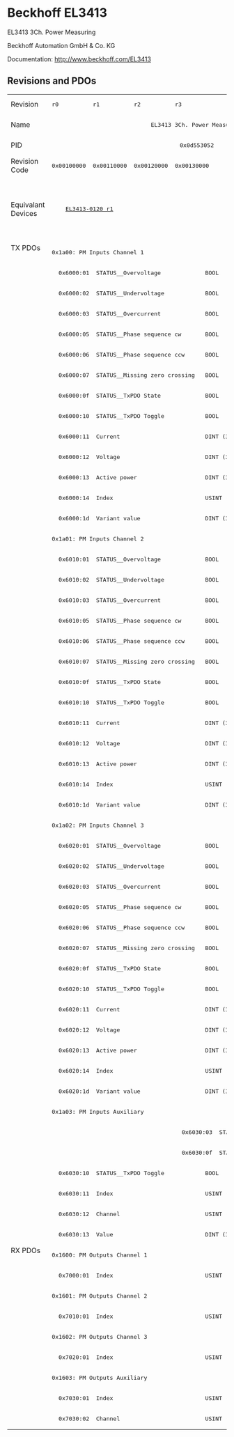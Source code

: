 # Beckhoff EL3413

EL3413 3Ch. Power Measuring

Beckhoff Automation GmbH & Co. KG

Documentation: <a href="http://www.beckhoff.com/EL3413">http://www.beckhoff.com/EL3413</a>

## Revisions and PDOs
<table>
<tr >
<td class="first">Revision</td>
<td ><pre>r0</pre></td>
<td ><pre>r1</pre></td>
<td ><pre>r2</pre></td>
<td ><pre>r3</pre></td>
<td ><pre>r4</pre></td>
</tr>
<tr >
<td class="first">Name</td>
<td  colspan=5 align="center"><pre>EL3413 3Ch. Power Measuring</pre></td>
</tr>
<tr >
<td class="first">PID</td>
<td  colspan=5 align="center"><pre>0x0d553052</pre></td>
</tr>
<tr >
<td class="first">Revision Code</td>
<td ><pre>0x00100000</pre></td>
<td ><pre>0x00110000</pre></td>
<td ><pre>0x00120000</pre></td>
<td ><pre>0x00130000</pre></td>
<td ><pre>0x00140000</pre></td>
</tr>
<tr >
<td class="first">Equivalant Devices</td>
<td  colspan=2 align="center"><pre><a href="EL3413-0120">EL3413-0120 r1</a></pre></td>
<td ></td>
<td  colspan=2 align="center"><pre><a href="EL3413-0001">EL3413-0001 r0</a><br/><a href="EL3413-0001">EL3413-0001 r1</a><br/><a href="EL3413-0001">EL3413-0001 r2</a><br/><a href="EL3413-0120">EL3413-0120 r2</a><br/><a href="EL3413-0120">EL3413-0120 r3</a><br/><a href="EL3433">EL3433 r0</a><br/><a href="EL3433">EL3433 r1</a><br/><a href="EL3433">EL3433 r2</a></pre></td>
</tr>
<tr class="txpdo pdosection">
<td class="first" rowspan=49 valign=top>TX PDOs</td>
<td colspan=5 align="left"><pre>0x1a00: PM Inputs Channel 1</pre></td>
<td></td>
</tr>
<tr class="txpdo">
<td  colspan=5 align="left"><pre>  0x6000:01  STATUS__Overvoltage             BOOL</pre></td>
</tr>
<tr class="txpdo">
<td  colspan=5 align="left"><pre>  0x6000:02  STATUS__Undervoltage            BOOL</pre></td>
</tr>
<tr class="txpdo">
<td  colspan=5 align="left"><pre>  0x6000:03  STATUS__Overcurrent             BOOL</pre></td>
</tr>
<tr class="txpdo">
<td  colspan=5 align="left"><pre>  0x6000:05  STATUS__Phase sequence cw       BOOL</pre></td>
</tr>
<tr class="txpdo">
<td  colspan=5 align="left"><pre>  0x6000:06  STATUS__Phase sequence ccw      BOOL</pre></td>
</tr>
<tr class="txpdo">
<td  colspan=5 align="left"><pre>  0x6000:07  STATUS__Missing zero crossing   BOOL</pre></td>
</tr>
<tr class="txpdo">
<td  colspan=5 align="left"><pre>  0x6000:0f  STATUS__TxPDO State             BOOL</pre></td>
</tr>
<tr class="txpdo">
<td  colspan=5 align="left"><pre>  0x6000:10  STATUS__TxPDO Toggle            BOOL</pre></td>
</tr>
<tr class="txpdo">
<td  colspan=5 align="left"><pre>  0x6000:11  Current                         DINT (32 bits)</pre></td>
</tr>
<tr class="txpdo">
<td  colspan=5 align="left"><pre>  0x6000:12  Voltage                         DINT (32 bits)</pre></td>
</tr>
<tr class="txpdo">
<td  colspan=5 align="left"><pre>  0x6000:13  Active power                    DINT (32 bits)</pre></td>
</tr>
<tr class="txpdo">
<td  colspan=5 align="left"><pre>  0x6000:14  Index                           USINT (8 bits)</pre></td>
</tr>
<tr class="txpdo">
<td  colspan=5 align="left"><pre>  0x6000:1d  Variant value                   DINT (32 bits)</pre></td>
</tr>
<tr class="txpdo pdosection">
<td  colspan=5 align="left"><pre>0x1a01: PM Inputs Channel 2</pre></td>
</tr>
<tr class="txpdo">
<td  colspan=5 align="left"><pre>  0x6010:01  STATUS__Overvoltage             BOOL</pre></td>
</tr>
<tr class="txpdo">
<td  colspan=5 align="left"><pre>  0x6010:02  STATUS__Undervoltage            BOOL</pre></td>
</tr>
<tr class="txpdo">
<td  colspan=5 align="left"><pre>  0x6010:03  STATUS__Overcurrent             BOOL</pre></td>
</tr>
<tr class="txpdo">
<td  colspan=5 align="left"><pre>  0x6010:05  STATUS__Phase sequence cw       BOOL</pre></td>
</tr>
<tr class="txpdo">
<td  colspan=5 align="left"><pre>  0x6010:06  STATUS__Phase sequence ccw      BOOL</pre></td>
</tr>
<tr class="txpdo">
<td  colspan=5 align="left"><pre>  0x6010:07  STATUS__Missing zero crossing   BOOL</pre></td>
</tr>
<tr class="txpdo">
<td  colspan=5 align="left"><pre>  0x6010:0f  STATUS__TxPDO State             BOOL</pre></td>
</tr>
<tr class="txpdo">
<td  colspan=5 align="left"><pre>  0x6010:10  STATUS__TxPDO Toggle            BOOL</pre></td>
</tr>
<tr class="txpdo">
<td  colspan=5 align="left"><pre>  0x6010:11  Current                         DINT (32 bits)</pre></td>
</tr>
<tr class="txpdo">
<td  colspan=5 align="left"><pre>  0x6010:12  Voltage                         DINT (32 bits)</pre></td>
</tr>
<tr class="txpdo">
<td  colspan=5 align="left"><pre>  0x6010:13  Active power                    DINT (32 bits)</pre></td>
</tr>
<tr class="txpdo">
<td  colspan=5 align="left"><pre>  0x6010:14  Index                           USINT (8 bits)</pre></td>
</tr>
<tr class="txpdo">
<td  colspan=5 align="left"><pre>  0x6010:1d  Variant value                   DINT (32 bits)</pre></td>
</tr>
<tr class="txpdo pdosection">
<td  colspan=5 align="left"><pre>0x1a02: PM Inputs Channel 3</pre></td>
</tr>
<tr class="txpdo">
<td  colspan=5 align="left"><pre>  0x6020:01  STATUS__Overvoltage             BOOL</pre></td>
</tr>
<tr class="txpdo">
<td  colspan=5 align="left"><pre>  0x6020:02  STATUS__Undervoltage            BOOL</pre></td>
</tr>
<tr class="txpdo">
<td  colspan=5 align="left"><pre>  0x6020:03  STATUS__Overcurrent             BOOL</pre></td>
</tr>
<tr class="txpdo">
<td  colspan=5 align="left"><pre>  0x6020:05  STATUS__Phase sequence cw       BOOL</pre></td>
</tr>
<tr class="txpdo">
<td  colspan=5 align="left"><pre>  0x6020:06  STATUS__Phase sequence ccw      BOOL</pre></td>
</tr>
<tr class="txpdo">
<td  colspan=5 align="left"><pre>  0x6020:07  STATUS__Missing zero crossing   BOOL</pre></td>
</tr>
<tr class="txpdo">
<td  colspan=5 align="left"><pre>  0x6020:0f  STATUS__TxPDO State             BOOL</pre></td>
</tr>
<tr class="txpdo">
<td  colspan=5 align="left"><pre>  0x6020:10  STATUS__TxPDO Toggle            BOOL</pre></td>
</tr>
<tr class="txpdo">
<td  colspan=5 align="left"><pre>  0x6020:11  Current                         DINT (32 bits)</pre></td>
</tr>
<tr class="txpdo">
<td  colspan=5 align="left"><pre>  0x6020:12  Voltage                         DINT (32 bits)</pre></td>
</tr>
<tr class="txpdo">
<td  colspan=5 align="left"><pre>  0x6020:13  Active power                    DINT (32 bits)</pre></td>
</tr>
<tr class="txpdo">
<td  colspan=5 align="left"><pre>  0x6020:14  Index                           USINT (8 bits)</pre></td>
</tr>
<tr class="txpdo">
<td  colspan=5 align="left"><pre>  0x6020:1d  Variant value                   DINT (32 bits)</pre></td>
</tr>
<tr class="txpdo pdosection">
<td  colspan=5 align="left"><pre>0x1a03: PM Inputs Auxiliary</pre></td>
</tr>
<tr class="txpdo">
<td  colspan=3 align="left"></td>
<td  colspan=2 align="left"><pre>  0x6030:03  STATUS__Overcurrent             BOOL</pre></td>
</tr>
<tr class="txpdo">
<td  colspan=3 align="left"></td>
<td  colspan=2 align="left"><pre>  0x6030:0f  STATUS__TxPDO State             BOOL</pre></td>
</tr>
<tr class="txpdo">
<td  colspan=5 align="left"><pre>  0x6030:10  STATUS__TxPDO Toggle            BOOL</pre></td>
</tr>
<tr class="txpdo">
<td  colspan=5 align="left"><pre>  0x6030:11  Index                           USINT (8 bits)</pre></td>
</tr>
<tr class="txpdo">
<td  colspan=5 align="left"><pre>  0x6030:12  Channel                         USINT (8 bits)</pre></td>
</tr>
<tr class="txpdo">
<td  colspan=5 align="left"><pre>  0x6030:13  Value                           DINT (32 bits)</pre></td>
</tr>
<tr class="rxpdo pdosection">
<td class="first" rowspan=9 valign=top>RX PDOs</td>
<td colspan=5 align="left"><pre>0x1600: PM Outputs Channel 1</pre></td>
<td></td>
</tr>
<tr class="rxpdo">
<td  colspan=5 align="left"><pre>  0x7000:01  Index                           USINT (8 bits)</pre></td>
</tr>
<tr class="rxpdo pdosection">
<td  colspan=5 align="left"><pre>0x1601: PM Outputs Channel 2</pre></td>
</tr>
<tr class="rxpdo">
<td  colspan=5 align="left"><pre>  0x7010:01  Index                           USINT (8 bits)</pre></td>
</tr>
<tr class="rxpdo pdosection">
<td  colspan=5 align="left"><pre>0x1602: PM Outputs Channel 3</pre></td>
</tr>
<tr class="rxpdo">
<td  colspan=5 align="left"><pre>  0x7020:01  Index                           USINT (8 bits)</pre></td>
</tr>
<tr class="rxpdo pdosection">
<td  colspan=5 align="left"><pre>0x1603: PM Outputs Auxiliary</pre></td>
</tr>
<tr class="rxpdo">
<td  colspan=5 align="left"><pre>  0x7030:01  Index                           USINT (8 bits)</pre></td>
</tr>
<tr class="rxpdo">
<td  colspan=5 align="left"><pre>  0x7030:02  Channel                         USINT (8 bits)</pre></td>
</tr>
</table>
